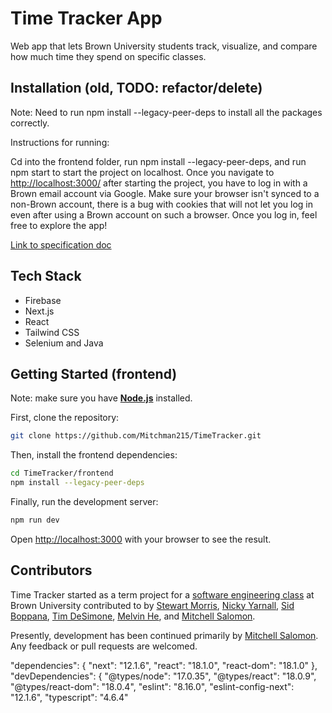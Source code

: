 # Time Tracker App

Web app that lets Brown University students track, visualize, and compare how much time they spend on specific classes.

## Installation (old, TODO: refactor/delete)

Note: Need to run npm install --legacy-peer-deps to install all the packages correctly.

Instructions for running:

Cd into the frontend folder, run npm install --legacy-peer-deps, and run npm start to start the project on localhost.
Once you navigate to <http://localhost:3000/> after starting the project, you have to log in with a Brown email account via Google. Make sure your browser isn't synced to a non-Brown account, there is a bug with cookies that will not let you log in even after using a Brown account on such a browser.
Once you log in, feel free to explore the app!

[Link to specification doc](https://docs.google.com/document/d/1-4vN-JAWkxuEgbfgH7grE6NJB9olHplzaCyPqajYEyM/)

## Tech Stack

- Firebase
- Next.js
- React
- Tailwind CSS
- Selenium and Java

## Getting Started (frontend)

Note: make sure you have [**Node.js**](https://nodejs.org/en/) installed.

First, clone the repository:

```bash
git clone https://github.com/Mitchman215/TimeTracker.git
```

Then, install the frontend dependencies:

```bash
cd TimeTracker/frontend
npm install --legacy-peer-deps
```

Finally, run the development server:

```bash
npm run dev
```

Open [http://localhost:3000](http://localhost:3000) with your browser to see the result.

## Contributors

Time Tracker started as a term project for a [software engineering class](http://cs.brown.edu/courses/csci0320/)
at Brown University contributed to by
[Stewart Morris](https://github.com/stew2003),
[Nicky Yarnall](https://github.com/nickyy96),
[Sid Boppana](https://github.com/AskSid),
[Tim DeSimone](https://github.com/TimD123),
[Melvin He](https://github.com/melvinhe),
and [Mitchell Salomon](https://github.com/Mitchman215).

Presently, development has been continued primarily by [Mitchell Salomon](https://github.com/Mitchman215). Any feedback or pull requests are welcomed.

"dependencies": {
      "next": "12.1.6",
      "react": "18.1.0",
      "react-dom": "18.1.0"
    },
    "devDependencies": {
      "@types/node": "17.0.35",
      "@types/react": "18.0.9",
      "@types/react-dom": "18.0.4",
      "eslint": "8.16.0",
      "eslint-config-next": "12.1.6",
      "typescript": "4.6.4"
